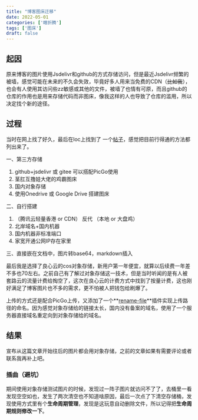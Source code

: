 ```yaml
---
title: "博客图床迁移"
date: 2022-05-01
categories: ['瞎折腾']
tags: ['图床']
draft: false
---
```


## 起因

原来博客的图片使用Jsdelivr和github的方式存储访问，但是最近Jsdelivr频繁的被墙，感觉可能在未来的不久会失效，毕竟好多人用来当免费的CDN（~~比如我~~），也会有人使用其访问些zz敏感或其他的文件，被墙了也情有可原，而且github的仓库的作用也是用来存储代码而非图床，像我这样的人也导致了仓库的滥用，所以决定找个新的途径。

## 过程

当时在网上找了好久，最后在loc上找到了 一个[帖子](https://hostloc.com/thread-807685-1-1.html)，感觉把目前行得通的方法都列出来了。

一、第三方存储

1. github+jsdelivr 或 gitee 可以搭配PicGo使用
2. 茎肛互撸娃大佬的鸡霸图床
3. 国内对象存储
4. 使用Onedrive 或 Google Drive 搭建图床

二、自行搭建

1. （腾讯云轻量香港 or CDN） 反代 （本地 or 大盘鸡）
2. 北岸域名+国内机器
3. 国内机器非标准端口
4. 家宽开通公网IP存在家里

三、直接嵌在文档中，图片转base64，markdown插入

最后我是选择了良心云的cos对象存储，新用户第一年便宜，就算以后续费一年差不多也70左右。之前自己有了解过对象存储这一技术，但是当时听闻的是有人被套路云的流量计费给掏空了，这次在良心云的计费方式中找到了按量计费，这也刚好满足了博客图片也不多的需求，更不怕被人把钱包给刷爆了。

上传的方式还是配合PicGo上传，又添加了一个**[rename-file](https://github.com/liuwave/picgo-plugin-rename-file)**插件实现上传路径的命名。因为感觉对象存储给的链接太长，国内没有备案的域名，使用了一个服务器直接域名重定向到对象存储给的域名。

## 结果

宣布从这篇文章开始往后的图片都会用对象存储，之前的文章如果有需要评论或者联系我再补上吧。

### 插曲（避坑）

期间使用对象存储测试图片的时候，发现过一阵子图片就访问不了了，去桶里一看发现空空如也，发生了两次清空也不知道啥原因，最后一次点了下清空存储桶，发现使用方式里有个**生命周期管理**，发现是这玩意自动删除文件，所以记得把**生命周期规则修改一下**。